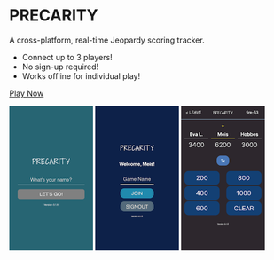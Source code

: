 # PRECARITY  

A cross-platform, real-time Jeopardy scoring tracker.  
 * Connect up to 3 players!   
 * No sign-up required!  
 * Works offline for individual play!  
  
[Play Now](https://precarity.surge.sh)

<img src='./screenshots/sc0.PNG' style='width: 30%; display: inline-block' alt='signin' />
<img src='./screenshots/sc1.PNG' style='width: 30%; display: inline-block' alt='dashboard' />
<img src='./screenshots/sc2.PNG' style='width: 30%; display: inline-block' alt='game' />
  
